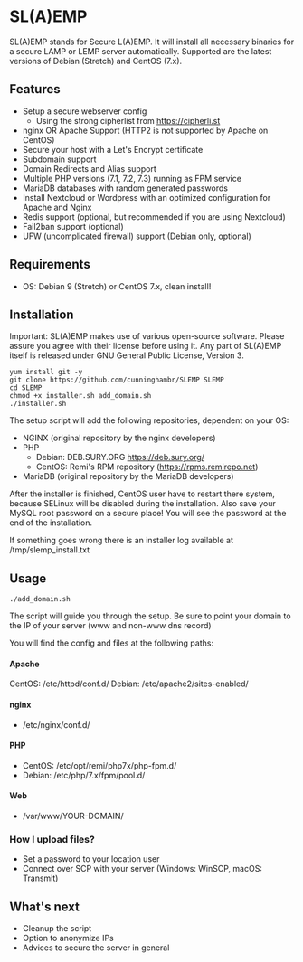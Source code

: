 # SL(A)EMP

SL(A)EMP stands for Secure L(A)EMP.
It will install all necessary binaries for a secure LAMP or LEMP server automatically. Supported are the latest versions of Debian (Stretch) and CentOS (7.x).

## Features

- Setup a secure webserver config
  - Using the strong cipherlist from https://cipherli.st
- nginx OR Apache Support (HTTP2 is not supported by Apache on CentOS)
- Secure your host with a Let's Encrypt certificate
- Subdomain support
- Domain Redirects and Alias support
- Multiple PHP versions (7.1, 7.2, 7.3) running as FPM service
- MariaDB databases with random generated passwords
- Install Nextcloud or Wordpress with an optimized configuration for Apache and Nginx
- Redis support (optional, but recommended if you are using Nextcloud)
- Fail2ban support (optional)
- UFW (uncomplicated firewall) support (Debian only, optional)

## Requirements

- OS: Debian 9 (Stretch) or CentOS 7.x, clean install!

## Installation
Important: SL(A)EMP makes use of various open-source software.
Please assure you agree with their license before using it. Any part of SL(A)EMP itself is released under GNU General Public License, Version 3.

```
yum install git -y
git clone https://github.com/cunninghambr/SLEMP SLEMP
cd SLEMP
chmod +x installer.sh add_domain.sh
./installer.sh
```
The setup script will add the following repositories, dependent on your OS:

- NGINX (original repository by the nginx developers)
- PHP
  - Debian: DEB.SURY.ORG https://deb.sury.org/
  - CentOS: Remi's RPM repository (https://rpms.remirepo.net)
- MariaDB (original repository by the MariaDB developers)

After the installer is finished, CentOS user have to restart there system, because SELinux will be disabled during the installation.
Also save your MySQL root password on a secure place! You will see the password at the end of the installation.

If something goes wrong there is an installer log available at /tmp/slemp_install.txt

## Usage
```
./add_domain.sh
```

The script will guide you through the setup.
Be sure to point your domain to the IP of your server (www and non-www dns record)

You will find the config and files at the following paths:

#### Apache
CentOS: /etc/httpd/conf.d/
Debian: /etc/apache2/sites-enabled/

#### nginx
- /etc/nginx/conf.d/

#### PHP
- CentOS: /etc/opt/remi/php7x/php-fpm.d/
- Debian: /etc/php/7.x/fpm/pool.d/

#### Web
- /var/www/YOUR-DOMAIN/

### How I upload files?

- Set a password to your location user
- Connect over SCP with your server (Windows: WinSCP, macOS: Transmit)

## What's next
- Cleanup the script
- Option to anonymize IPs
- Advices to secure the server in general
